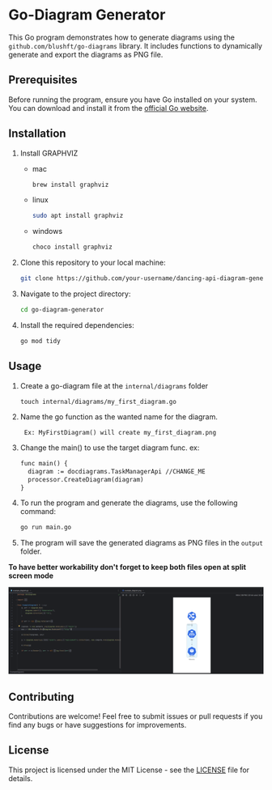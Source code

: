 # Go-Diagram Generator

This Go program demonstrates how to generate diagrams using the `github.com/blushft/go-diagrams` library. It includes functions to dynamically generate and export the diagrams as PNG file.

## Prerequisites

Before running the program, ensure you have Go installed on your system. You can download and install it from the [official Go website](https://golang.org/dl/).

## Installation
1. Install GRAPHVIZ
   - mac 
      ```bash
      brew install graphviz
      ```  
   - linux
      ```bash
      sudo apt install graphviz
      ```  
   - windows
      ```bash
      choco install graphviz
      ```  

2. Clone this repository to your local machine:

   ```bash
   git clone https://github.com/your-username/dancing-api-diagram-generator.git
   ```

3. Navigate to the project directory:

   ```bash
   cd go-diagram-generator
   ```

4. Install the required dependencies:

   ```bash
   go mod tidy
   ```

## Usage

1. Create a go-diagram file at the `internal/diagrams` folder
    ```shell
    touch internal/diagrams/my_first_diagram.go  
    ```
2. Name the go function as the wanted name for the diagram. 
    ```
     Ex: MyFirstDiagram() will create my_first_diagram.png
    ```
3. Change the main() to use the target diagram func. ex:
    ```
    func main() {
	  diagram := docdiagrams.TaskManagerApi //CHANGE_ME
	  processor.CreateDiagram(diagram)
    }
    ```

4. To run the program and generate the diagrams, use the following command:

    ```bash
    go run main.go
    ```

5. The program will save the generated diagrams as PNG files in the `output` folder.

**To have better workability don't forget to keep both files open at split screen mode**

![img.png](img.png)

## Contributing

Contributions are welcome! Feel free to submit issues or pull requests if you find any bugs or have suggestions for improvements.

## License

This project is licensed under the MIT License - see the [LICENSE](LICENSE) file for details.
